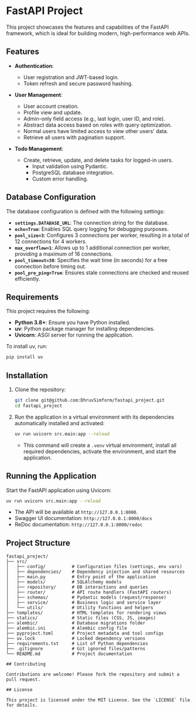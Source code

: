 # FastAPI Project

This project showcases the features and capabilities of the FastAPI framework, which is ideal for building modern, high-performance web APIs.

## Features

- **Authentication**:
    - User registration and JWT-based login.
    - Token refresh and secure password hashing.

- **User Management**:
    - User account creation.
    - Profile view and update.
    - Admin-only field access (e.g., last login, user ID, and role).
    - Abstract data access based on roles with query optimization.
    - Normal users have limited access to view other users' data.
    - Retrieve all users with pagination support.

- **Todo Management**:
    - Create, retrieve, update, and delete tasks for logged-in users.
        - Input validation using Pydantic.
        - PostgreSQL database integration.
        - Custom error handling.

## Database Configuration

The database configuration is defined with the following settings:

- **`settings.DATABASE_URL`**: The connection string for the database.
- **`echo=True`**: Enables SQL query logging for debugging purposes.
- **`pool_size=3`**: Configures 3 connections per worker, resulting in a total of 12 connections for 4 workers.
- **`max_overflow=1`**: Allows up to 1 additional connection per worker, providing a maximum of 16 connections.
- **`pool_timeout=30`**: Specifies the wait time (in seconds) for a free connection before timing out.
- **`pool_pre_ping=True`**: Ensures stale connections are checked and reused efficiently.


## Requirements

This project requires the following:
- **Python 3.8+**: Ensure you have Python installed.
- **uv**: Python package manager for installing dependencies.
- **Uvicorn**: ASGI server for running the application.

To install uv, run:
```bash
pip install uv
```


## Installation

1. Clone the repository:
    ```bash
    git clone git@github.com:DhruvSimform/fastapi_project.git
    cd fastapi_project
    ```


2. Run the application in a virtual environment with its dependencies automatically installed and activated:
    ```bash
    uv run uvicorn src.main:app --reload
    ```
   - This command will create a `.venv` virtual environment, install all required dependencies, activate the environment, and start the application.


## Running the Application

Start the FastAPI application using Uvicorn:
```bash
uv run uvicorn src.main:app --reload
```

- The API will be available at `http://127.0.0.1:8000`.
- Swagger UI documentation: `http://127.0.0.1:8000/docs`
- ReDoc documentation: `http://127.0.0.1:8000/redoc`

## Project Structure

```text
fastapi_project/
├── src/
│   ├── config/          # Configuration files (settings, env vars)
│   ├── dependencies/    # Dependency injection and shared resources
│   ├── main.py          # Entry point of the application
│   ├── models/          # SQLAlchemy models
│   ├── repository/      # DB interactions and queries
│   ├── router/          # API route handlers (FastAPI routers)
│   ├── schemas/         # Pydantic models (request/response)
│   ├── service/         # Business logic and service layer
│   └── utils/           # Utility functions and helpers
├── templates/           # HTML templates for rendering views
├── statics/             # Static files (CSS, JS, images)
├── alembic/             # Database migrations folder
├── alembic.ini          # Alembic config file
├── pyproject.toml       # Project metadata and tool configs
├── uv.lock              # Locked dependency versions
├── requirements.txt     # List of Python dependencies
├── .gitignore           # Git ignored files/patterns
└── README.md            # Project documentation
```

```
## Contributing

Contributions are welcome! Please fork the repository and submit a pull request.

## License

This project is licensed under the MIT License. See the `LICENSE` file for details.